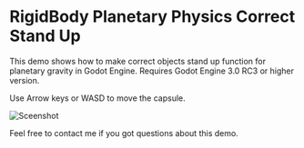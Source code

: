 # RigidBody Planetary Physics Correct Stand Up

This demo shows how to make correct objects stand up function for planetary gravity in Godot Engine.
Requires Godot Engine 3.0 RC3 or higher version.

Use Arrow keys or WASD to move the capsule.

![Sceenshot](gif3.gif)

Feel free to contact me if you got questions about this demo.
